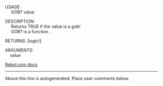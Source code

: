 USAGE:  
&nbsp;&nbsp;&nbsp;&nbsp;&nbsp;GOB?&nbsp;value&nbsp;  
  
DESCRIPTION:  
&nbsp;&nbsp;&nbsp;&nbsp;&nbsp;Returns&nbsp;TRUE&nbsp;if&nbsp;the&nbsp;value&nbsp;is&nbsp;a&nbsp;gob!  
&nbsp;&nbsp;&nbsp;&nbsp;&nbsp;GOB?&nbsp;is&nbsp;a&nbsp;function&nbsp;.  
  
RETURNS:&nbsp;[logic!]  
  
ARGUMENTS:  
&nbsp;&nbsp;&nbsp;&nbsp;value  

[Rebol.com docs](http://www.rebol.com/r3/docs/functions/gob-q.html)
___
Above this line is autogenerated. Place user comments below.